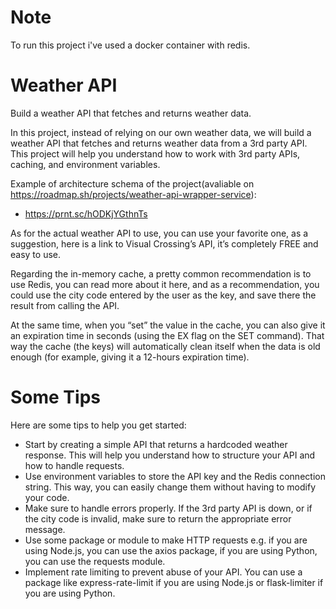 # Note
To run this project i've used a docker container with redis.

# Weather API
Build a weather API that fetches and returns weather data.

In this project, instead of relying on our own weather data, we will build a weather API that fetches and returns weather data from a 3rd party API. This project will help you understand how to work with 3rd party APIs, caching, and environment variables.

Example of architecture schema of the project(avaliable on https://roadmap.sh/projects/weather-api-wrapper-service):
- https://prnt.sc/hODKjYGthnTs

As for the actual weather API to use, you can use your favorite one, as a suggestion, here is a link to Visual Crossing’s API, it’s completely FREE and easy to use.

Regarding the in-memory cache, a pretty common recommendation is to use Redis, you can read more about it here, and as a recommendation, you could use the city code entered by the user as the key, and save there the result from calling the API.

At the same time, when you “set” the value in the cache, you can also give it an expiration time in seconds (using the EX flag on the SET command). That way the cache (the keys) will automatically clean itself when the data is old enough (for example, giving it a 12-hours expiration time).

# Some Tips
Here are some tips to help you get started:

- Start by creating a simple API that returns a hardcoded weather response. This will help you understand how to structure your API and how to handle requests.
- Use environment variables to store the API key and the Redis connection string. This way, you can easily change them without having to modify your code.
- Make sure to handle errors properly. If the 3rd party API is down, or if the city code is invalid, make sure to return the appropriate error message.
- Use some package or module to make HTTP requests e.g. if you are using Node.js, you can use the axios package, if you are using Python, you can use the requests module.
- Implement rate limiting to prevent abuse of your API. You can use a package like express-rate-limit if you are using Node.js or flask-limiter if you are using Python.